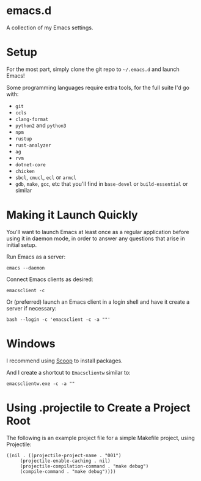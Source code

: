 emacs.d
=======

A collection of my Emacs settings.

Setup
=====

For the most part, simply clone the git repo to `~/.emacs.d` and launch Emacs!

Some programming languages require extra tools, for the full suite I'd go with:
* `git`
* `ccls`
* `clang-format`
* `python2` and `python3`
* `npm`
* `rustup`
* `rust-analyzer`
* `ag`
* `rvm`
* `dotnet-core`
* `chicken`
* `sbcl`, `cmucl`, `ecl` or `armcl`
* `gdb`, `make`, `gcc`, etc that you'll find in `base-devel` or `build-essential` or similar

Making it Launch Quickly
========================

You'll want to launch Emacs at least once as a regular application before using it in daemon mode, in order to answer any questions that arise in initial setup.

Run Emacs as a server:

```
emacs --daemon
```

Connect Emacs clients as desired:

```
emacsclient -c
```

Or (preferred) launch an Emacs client in a login shell and have it create a server if necessary:

```
bash --login -c 'emacsclient -c -a ""'
```

Windows
=======

I recommend using [Scoop](https://scoop.sh/) to install packages.

And I create a shortcut to `Emacsclientw` similar to:
```
emacsclientw.exe -c -a ""
```

Using .projectile to Create a Project Root
==========================================

The following is an example project file for a simple Makefile project, using Projectile:

```
((nil . ((projectile-project-name . "001")
	 (projectile-enable-caching . nil)
	 (projectile-compilation-command . "make debug")
	 (compile-command . "make debug"))))
```

